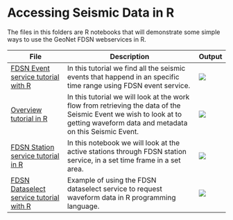 # Accessing Seismic Data in R 

The files in this folders are R notebooks that will demonstrate some simple ways to use the GeoNet FDSN webservices in R.

|File                  | Description  | Output|
|--------------------- | ------|---------------------------------------|
|[FDSN Event service tutorial with R](R/Event_Data_using_FDSN_in_R.ipynb)| In this tutorial we find all the seismic events that happend in an specific time range using FDSN event service.|<img src="R/event.png"> |
|[Overview tutorial in R](R/Seismic_data_overview_using_FDSN_in_R.ipynb)| In this tutorial we will look at the work flow from retrieving the data of the Seismic Event we wish to look at to getting waveform data and metadata on this Seismic Event.| <img src="R/event.png"> |
|[FDSN Station service tutorial in R ](R/Station_Data_using_FDSN_in_R.ipynb) |In this notebook we will look at the active stations through FDSN station service, in a set time frame in a set area.| <img src="R/station.png"> |
|[FDSN Dataselect service tutorial with R](R/Get_waveform_data_using_FDSN_in_R.ipynb)| Example of using the FDSN dataselect service to request waveform data in R programming language.|<img src="R/waveform.png">|